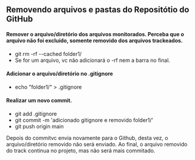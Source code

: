 ## Removendo arquivos e pastas do Repositótio do GitHub

#### Remover o arquivo/diretório dos arquivos monitorados. Perceba que o arquivo não foi excluído, somente removido dos arquivos trackeados.
- git rm -rf --cached folder1/
- Se for um arquivo, vc não adicionará o -rf nem a barra no final.

#### Adicionar o arquivo/diretório no .gitignore 
 - echo "folder1/" > .gitignore

#### Realizar um novo commit.
- git add .gitignore 
- git commit -m 'adicionado gitignore e removido folder1/'
- git push origin main

Depois do commitvc envia novamente para o Github, desta vez, o arquivo/diretório removido não será enviado. Ao final, o arquivo removido do track continua no projeto, mas não será mais commitado.